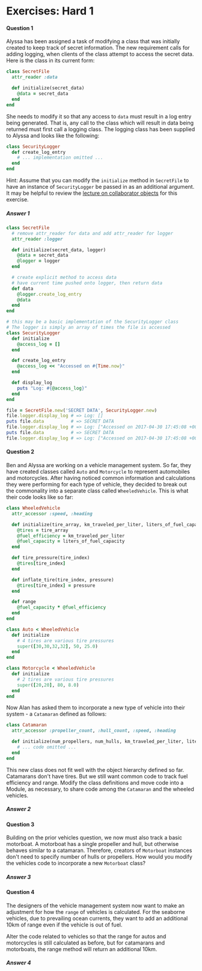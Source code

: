 # Exercises: Hard 1
#### Question 1

Alyssa has been assigned a task of modifying a class that was initially created to keep track of secret information. The new requirement calls for adding logging, when clients of the class attempt to access the secret data. Here is the class in its current form:
```ruby
class SecretFile
  attr_reader :data

  def initialize(secret_data)
    @data = secret_data
  end
end
```
She needs to modify it so that any access to `data` must result in a log entry being generated. That is, any call to the class which will result in data being returned must first call a logging class. The logging class has been supplied to Alyssa and looks like the following:
```ruby
class SecurityLogger
  def create_log_entry
    # ... implementation omitted ...
  end
end
```
Hint: Assume that you can modify the `initialize` method in `SecretFile` to have an instance of `SecurityLogger` be passed in as an additional argument. It may be helpful to review the [lecture on collaborator objects](https://launchschool.com/lessons/dfff5f6b/assignments/3748) for this exercise.

##### Answer 1
```ruby
class SecretFile
  # remove attr_reader for data and add attr_reader for logger
  attr_reader :logger

  def initialize(secret_data, logger)
    @data = secret_data
    @logger = logger
  end

  # create explicit method to access data
  # have current time pushed onto logger, then return data
  def data
    @logger.create_log_entry
    @data
  end
end

# this may be a basic implementation of the SecurityLogger class
# The logger is simply an array of times the file is accessed
class SecurityLogger
  def initialize
    @access_log = []
  end

  def create_log_entry
    @access_log << "Accessed on #{Time.now}"
  end

  def display_log
    puts "Log: #{@access_log}"
  end
end

file = SecretFile.new('SECRET DATA', SecurityLogger.new)
file.logger.display_log # => Log: []
puts file.data          # => SECRET DATA
file.logger.display_log # => Log: ["Accessed on 2017-04-30 17:45:08 +0000"]
puts file.data          # => SECRET DATA
file.logger.display_log # => Log: ["Accessed on 2017-04-30 17:45:08 +0000", "Accessed on 2017-04-30 17:45:08 +0000"]
```
#### Question 2

Ben and Alyssa are working on a vehicle management system. So far, they have created classes called `Auto` and `Motorcycle` to represent automobiles and motorcycles. After having noticed common information and calculations they were performing for each type of vehicle, they decided to break out the commonality into a separate class called `WheeledVehicle`. This is what their code looks like so far:
```ruby
class WheeledVehicle
  attr_accessor :speed, :heading

  def initialize(tire_array, km_traveled_per_liter, liters_of_fuel_capacity)
    @tires = tire_array
    @fuel_efficiency = km_traveled_per_liter
    @fuel_capacity = liters_of_fuel_capacity
  end

  def tire_pressure(tire_index)
    @tires[tire_index]
  end

  def inflate_tire(tire_index, pressure)
    @tires[tire_index] = pressure
  end

  def range
    @fuel_capacity * @fuel_efficiency
  end
end

class Auto < WheeledVehicle
  def initialize
    # 4 tires are various tire pressures
    super([30,30,32,32], 50, 25.0)
  end
end

class Motorcycle < WheeledVehicle
  def initialize
    # 2 tires are various tire pressures
    super([20,20], 80, 8.0)
  end
end
```
Now Alan has asked them to incorporate a new type of vehicle into their system - a `Catamaran` defined as follows:
```ruby
class Catamaran
  attr_accessor :propeller_count, :hull_count, :speed, :heading

  def initialize(num_propellers, num_hulls, km_traveled_per_liter, liters_of_fuel_capacity)
    # ... code omitted ...
  end
end
```
This new class does not fit well with the object hierarchy defined so far. Catamarans don't have tires. But we still want common code to track fuel efficiency and range. Modify the class definitions and move code into a Module, as necessary, to share code among the `Catamaran` and the wheeled vehicles.

##### Answer 2
#### Question 3

Building on the prior vehicles question, we now must also track a basic motorboat. A motorboat has a single propeller and hull, but otherwise behaves similar to a catamaran. Therefore, creators of `Motorboat` instances don't need to specify number of hulls or propellers. How would you modify the vehicles code to incorporate a new `Motorboat` class?

##### Answer 3
#### Question 4

The designers of the vehicle management system now want to make an adjustment for how the `range` of vehicles is calculated. For the seaborne vehicles, due to prevailing ocean currents, they want to add an additional 10km of range even if the vehicle is out of fuel.

Alter the code related to vehicles so that the range for autos and motorcycles is still calculated as before, but for catamarans and motorboats, the range method will return an additional 10km.

##### Answer 4
